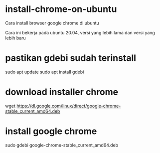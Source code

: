 # install-chrome-on-ubuntu

Cara install browser google chrome di ubuntu

Cara ini bekerja pada ubuntu 20.04, versi yang lebih lama dan versi yang lebih baru

# pastikan gdebi sudah terinstall
sudo apt update
sudo apt install gdebi

# download installer chrome
wget https://dl.google.com/linux/direct/google-chrome-stable_current_amd64.deb


# install google chrome
sudo gdebi  google-chrome-stable_current_amd64.deb